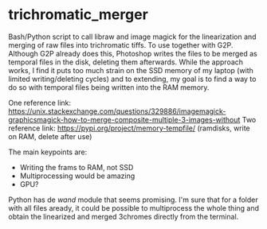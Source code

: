 # trichromatic_merger
Bash/Python script to call libraw and image magick for the linearization and merging of raw files into trichromatic tiffs. To use together with G2P. Although G2P already does this, Photoshop writes the files to be merged as temporal files in the disk, deleting them afterwards. While the approach works, I find it puts too much strain on the SSD memory of my laptop (with limited writing/deleting cycles) and to extending, my goal is to find a way to do so with temporal files being written into the RAM memory. 

One reference link: https://unix.stackexchange.com/questions/329886/imagemagick-graphicsmagick-how-to-merge-composite-multiple-3-images-without
Two reference link: https://pypi.org/project/memory-tempfile/ (ramdisks, write on RAM, delete after use)

The main keypoints are:
- Writing the frams to RAM, not SSD
- Multiprocessing would be amazing
- GPU?

Python has de *wand* module that seems promising. I'm sure that for a folder with all files aready, it could be possible to multiprocess the whole thing and obtain the linearized and merged 3chromes directly from the terminal. 
